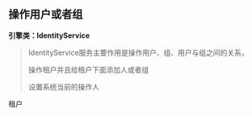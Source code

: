 ## 操作用户或者组



**引擎类：IdentityService**

>IdentityService服务主要作用是操作用户、组、用户与组之间的关系，
>
>操作租户并且给租户下面添加人或者组
>
>设置系统当前的操作人



租户







